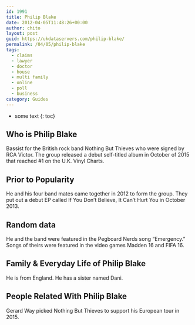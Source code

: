 ```yaml
---
id: 1991
title: Philip Blake
date: 2012-04-05T11:48:26+00:00
author: chito
layout: post
guid: https://ukdataservers.com/philip-blake/
permalink: /04/05/philip-blake
tags:
  - claims
  - lawyer
  - doctor
  - house
  - multi family
  - online
  - poll
  - business
category: Guides
---
```


* some text
{: toc}
          
          
## Who is  Philip Blake
                  
                  
                  
Bassist for the British rock band Nothing But Thieves who were signed by RCA Victor. The group released a debut self-titled album in October of 2015 that reached #1 on the U.K. Vinyl Charts.
                  
                
                
                
## Prior to Popularity 
                  
                  
                  
He and his four band mates came together in 2012 to form the group. They put out a debut EP called If You Don&#8217;t Believe, It Can&#8217;t Hurt You in October 2013.
                  
                
                
                
## Random data 
                  
                  
                  
He and the band were featured in the Pegboard Nerds song &#8220;Emergency.&#8221; Songs of theirs were featured in the video games Madden 16 and FIFA 16.
                  
                
                
                
## Family & Everyday Life of Philip Blake
                  
                  
                  
He is from England. He has a sister named Dani.
                  
                
                
                
## People Related With  Philip Blake
                  
                  
                  
Gerard Way picked Nothing But Thieves to support his European tour in 2015.
                  
                
              
            
          
          
          
    
    
  
